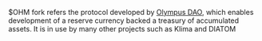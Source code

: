 $OHM fork refers the protocol developed by [Olympus DAO](https://www.olympusdao.finance/), which enables development of a reserve currency backed a treasury of accumulated assets.
It is in use by many other projects such as Klima and DIATOM